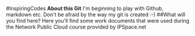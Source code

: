 #InspiringCodes
**About this Git**
I'm beginning to play with Github, markdown etc.
Don't be afraid by the way my git is created :-)
##What will you find here?
Here you'll find some work documents that were used during the Network Public Cloud course provided by IPSpace.net
